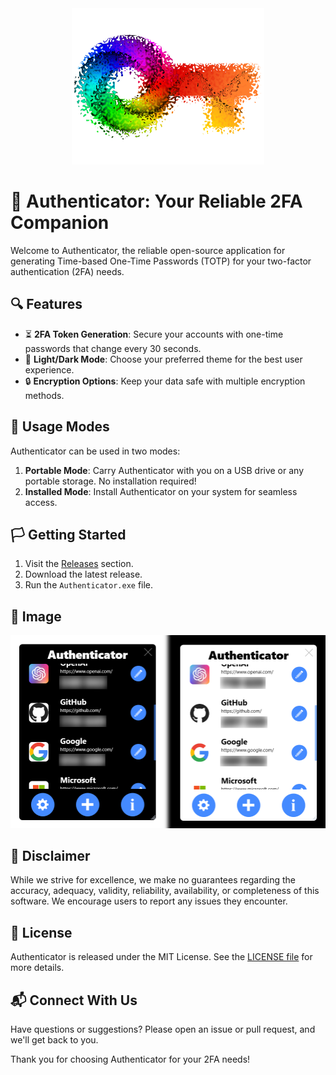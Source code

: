 <div align="center"><img src="./Authenticator/Workspace/Logo.png" alt="Image of GUI" height="250px" /></div>

# 🔐 Authenticator: Your Reliable 2FA Companion

Welcome to Authenticator, the reliable open-source application for generating Time-based One-Time Passwords (TOTP) for your two-factor authentication (2FA) needs.

## 🔍 Features

- ⏳ **2FA Token Generation**: Secure your accounts with one-time passwords that change every 30 seconds.
- 🌙 **Light/Dark Mode**: Choose your preferred theme for the best user experience.
- 🔒 **Encryption Options**: Keep your data safe with multiple encryption methods.

## 🚀 Usage Modes

Authenticator can be used in two modes:

1. **Portable Mode**: Carry Authenticator with you on a USB drive or any portable storage. No installation required!
2. **Installed Mode**: Install Authenticator on your system for seamless access.

## 🏳️ Getting Started

1. Visit the [Releases](https://github.com/finn-freitag/Authenticator/releases) section.
2. Download the latest release.
3. Run the `Authenticator.exe` file.

## 📸 Image
<img src="./Screenshots/GUI.png" alt="Image of GUI" />

## 📜 Disclaimer

While we strive for excellence, we make no guarantees regarding the accuracy, adequacy, validity, reliability, availability, or completeness of this software. We encourage users to report any issues they encounter.

## 📄 License

Authenticator is released under the MIT License. See the [LICENSE file](./LICENSE) for more details.

## 📬 Connect With Us

Have questions or suggestions? Please open an issue or pull request, and we'll get back to you.

Thank you for choosing Authenticator for your 2FA needs!